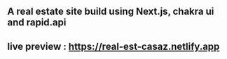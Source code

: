 ## A real estate site build using Next.js, chakra ui and rapid.api

## live preview : https://real-est-casaz.netlify.app
